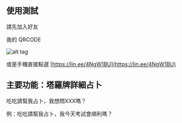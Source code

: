 ## 使用測試

請先加入好友

我的 QRCODE

![alt tag](https://iili.io/KIXAvf9.md.jpg)

或是手機直接點選 [https://lin.ee/4NgW1BU](https://lin.ee/4NgW1BU)

## 主要功能：塔羅牌詳細占卜

吃吃請幫我占卜，我想問XXX嗎？

例：吃吃請幫我占卜，我今天考試會順利嗎？